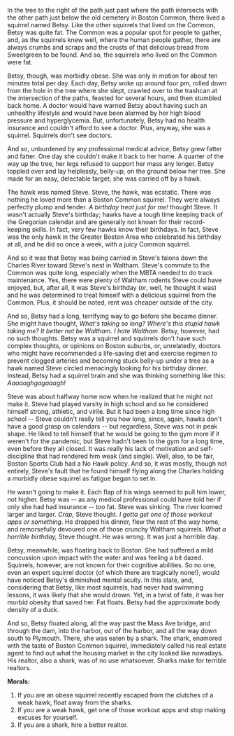 <!---
--- !Metadata
slug: squirrel
title: A Critique of the American Healthcare System
description: From the perspective of a squirrel
show_on_home_page: True
filename: Squirrel
--->

In the tree to the right of the path just past where the path intersects with the other path just below the old cemetery in Boston Common, there lived a squirrel named Betsy. Like the other squirrels that lived on the Common, Betsy was quite fat. The Common was a popular spot for people to gather, and, as the squirrels knew well, where the human people gather, there are always crumbs and scraps and the crusts of that delicious bread from Sweetgreen to be found. And so, the squirrels who lived on the Common were fat.

Betsy, though, was morbidly obese. She was only in motion for about ten minutes total per day. Each day, Betsy woke up around four pm, rolled down from the hole in the tree where she slept, crawled over to the trashcan at the intersection of the paths, feasted for several hours, and then stumbled back home. A doctor would have warned Betsy about having such an unhealthy lifestyle and would have been alarmed by her high blood pressure and hyperglycemia. But, unfortunately, Betsy had no health insurance and couldn't afford to see a doctor. Plus, anyway, she was a squirrel. Squirrels don't see doctors.

And so, unburdened by any professional medical advice, Betsy grew fatter and fatter. One day she couldn't make it back to her home. A quarter of the way up the tree, her legs refused to support her mass any longer. Betsy toppled over and lay helplessly, belly-up, on the ground below her tree. She made for an easy, delectable target; she was carried off by a hawk.

The hawk was named Steve. Steve, the hawk, was ecstatic. There was nothing he loved more than a Boston Common squirrel. They were always perfectly plump and tender. _A birthday treat just for me!_ thought Steve. It wasn't actually Steve's birthday; hawks have a tough time keeping track of the Gregorian calendar and are generally not known for their record-keeping skills. In fact, very few hawks know their birthdays. In fact, Steve was the only hawk in the Greater Boston Area who celebrated his birthday at all, and he did so once a week, with a juicy Common squirrel.

And so it was that Betsy was being carried in Steve's talons down the Charles River toward Steve's nest in Waltham. Steve's commute to the Common was quite long, especially when the MBTA needed to do track maintenance. Yes, there were plenty of Waltham rodents Steve could have enjoyed, but, after all, it was Steve's birthday (or, well, he thought it was) and he was determined to treat himself with a delicious squirrel from the Common. Plus, it should be noted, rent was cheaper outside of the city.

And so, Betsy had a long, terrifying way to go before she became dinner. She might have thought, _What's taking so long? Where's this stupid hawk taking me? It better not be Waltham. I hate Waltham._ Betsy, however, had no such thoughts. Betsy was a squirrel and squirrels don't have such complex thoughts, or opinions on Boston suburbs, or, unrelatedly, doctors who might have recommended a life-saving diet and exercise regimen to prevent clogged arteries and becoming stuck belly-up under a tree as a hawk named Steve circled menacingly looking for his birthday dinner. Instead, Betsy had a squirrel brain and she was thinking something like this: _Aaaaaghgagaaagh!_

Steve was about halfway home now when he realized that he might not make it. Steve had played varsity in high school and so he considered himself strong, athletic, and virile. But it had been a long time since high school -- Steve couldn't really tell you how long, since, again, hawks don't have a good grasp on calendars -- but regardless, Steve was not in peak shape. He liked to tell himself that he would be going to the gym more if it weren't for the pandemic, but Steve hadn't been to the gym for a long time, even before they all closed. It was really his lack of motivation and self-discipline that had rendered him weak (and single). Well, also, to be fair, Boston Sports Club had a No Hawk policy. And so, it was mostly, though not entirely, Steve's fault that he found himself flying along the Charles holding a morbidly obese squirrel as fatigue began to set in.

He wasn't going to make it. Each flap of his wings seemed to pull him lower, not higher. Betsy was -- as any medical professional could have told her if only she had had insurance  -- too fat. Steve was sinking. The river loomed larger and larger. _Crap,_ Steve thought. _I gotta get one of those workout apps or something._ He dropped his dinner, flew the rest of the way home, and remorsefully devoured one of those crunchy Waltham squirrels. _What a horrible birthday,_ Steve thought. He was wrong. It was just a horrible day.

Betsy, meanwhile, was floating back to Boston. She had suffered a mild concussion upon impact with the water and was feeling a bit dazed. Squirrels, however, are not known for their cognitive abilities. So no one, even an expert squirrel doctor (of which there are tragically none!), would have noticed Betsy's diminished  mental acuity. In this state, and, considering that Betsy, like most squirrels, had never had swimming lessons, it was likely that she would drown. Yet, in a twist of fate, it was her morbid obesity that saved her. Fat floats. Betsy had the approximate body density of a duck.

And so, Betsy floated along, all the way past the Mass Ave bridge, and through the dam, into the harbor, out of the harbor, and all the way down south to Plymouth. There, she was eaten by a shark. The shark, enamored with the taste of Boston Common squirrel, immediately called his real estate agent to find out what the housing market in the city looked like nowadays. His realtor, also a shark, was of no use whatsoever. Sharks make for terrible realtors.

**Morals:**

1. If you are an obese squirrel recently escaped from the clutches of a weak hawk, float away from the sharks.
2. If you are a weak hawk, get one of those workout apps and stop making excuses for yourself.
3. If you are a shark, hire a better realtor.
